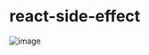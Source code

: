 # react-side-effect

![image](https://github.com/user-attachments/assets/a5e249fb-e12a-4683-90f2-c416522646ad)
